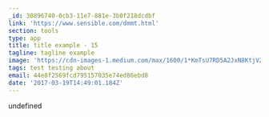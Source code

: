 ```yaml
---
_id: 30896740-0cb3-11e7-881e-3b0f218dcdbf
link: 'https://www.sensible.com/dmmt.html'
section: tools
type: app
title: title example - 15
tagline: tagline example
image: 'https://cdn-images-1.medium.com/max/1600/1*KmTsU7RD5A2JxN8KtjVZ9w.png'
tags: test testing about
email: 44e8f2569fcd795157035e74ed86ebd8
date: '2017-03-19T14:49:01.184Z'
---
```

undefined
